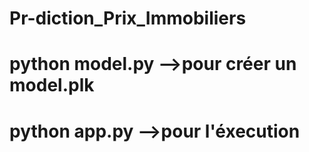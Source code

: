 # Pr-diction_Prix_Immobiliers
# python model.py -->pour créer un model.plk
# python app.py -->pour l'éxecution

